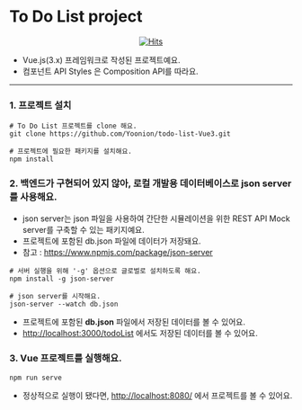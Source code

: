 # To Do List project 

<div align=center>
  
[![Hits](https://hits.seeyoufarm.com/api/count/incr/badge.svg?url=https%3A%2F%2Fgithub.com%2FYoonion%2Ftodo-list-Vue3&count_bg=%2379C83D&title_bg=%23555555&icon=&icon_color=%23E7E7E7&title=hits&edge_flat=false)](https://hits.seeyoufarm.com)
  
</div>

* Vue.js(3.x) 프레임워크로 작성된 프로젝트예요.
* 컴포넌트 API Styles 은 Composition API를 따라요.

---------------------

### 1. 프로젝트 설치
```shell
# To Do List 프로젝트를 clone 해요.
git clone https://github.com/Yoonion/todo-list-Vue3.git

# 프로젝트에 필요한 패키지를 설치해요.
npm install
```

### 2. 백엔드가 구현되어 있지 않아, 로컬 개발용 데이터베이스로 json server를 사용해요.
- json server는 json 파일을 사용하여 간단한 시뮬레이션을 위한 REST API Mock server를 구축할 수 있는 패키지예요.
- 프로젝트에 포함된 db.json 파일에 데이터가 저장돼요.
- 참고 : <https://www.npmjs.com/package/json-server>
```shell
# 서버 실행을 위해 '-g' 옵션으로 글로벌로 설치하도록 해요.
npm install -g json-server 

# json server를 시작해요.
json-server --watch db.json 
```
- 프로젝트에 포함된 **db.json** 파일에서 저장된 데이터를 볼 수 있어요.
- <http://localhost:3000/todoList> 에서도 저장된 데이터를 볼 수 있어요.

### 3. Vue 프로젝트를 실행해요.
```
npm run serve
```
- 정상적으로 실행이 됐다면, <http://localhost:8080/> 에서 프로젝트를 볼 수 있어요.
